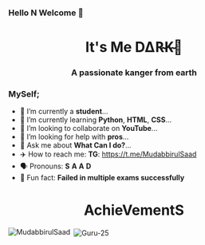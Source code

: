 ### Hello N Welcome 🎉

<h1 align="center">It's Me D∆R̴̴K̴👋</h1>
<h3 align="center">A passionate kanger from earth</h3>

### MySelf;

- 🔭 I’m currently a **student**...
- 🌱 I’m currently learning **Python**, **HTML**, **CSS**...
- 👯 I’m looking to collaborate on **YouTube**...
- 🧐 I’m looking for help with **pros**...
- 💬 Ask me about **What Can I do?**...
- ✈️ How to reach me: 
     **TG**: https://t.me/MudabbirulSaad
- 🗣️ Pronouns: **S** **A** **A** **D**
- 👻 Fun fact: **Failed in multiple exams successfully**

<h1 align="center">AchieVementS</h1>


<p><img align="left" src="https://github-readme-stats.vercel.app/api/top-langs/?username=MudabbirulSaad&layout=compact&hide=html" alt="MudabbirulSaad" /></p>


<p>&nbsp;<img align="center" src="https://github-readme-stats.vercel.app/api?username=MudabbirulSaad&show_icons=true" alt="Guru-25" /></p>

